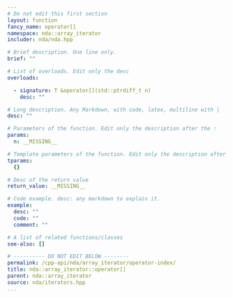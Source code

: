 ```yaml
---
# Do not edit this first section
layout: function
fancy_name: operator[]
namespace: nda::array_iterator
includer: nda/nda.hpp

# Brief description. One line only.
brief: ""

# List of overloads. Edit only the desc
overloads:

  - signature: T &operator[](std::ptrdiff_t n)
    desc: ""

# Long description. Any Markdown, with code, latex, multiline with |
desc: ""

# Parameters of the function. Edit only the description after the :
params:
  n: __MISSING__

# Template parameters of the function. Edit only the description after the :
tparams:
  {}

# Desc of the return value
return_value: __MISSING__

# Code example. desc: any markdown to explain it.
example:
  desc: ""
  code: ""
  comment: ""

# A list of related functions/classes
see-also: []

# ---------- DO NOT EDIT BELOW --------
permalink: /cpp-api/nda/array_iterator/operator-index/
title: nda::array_iterator::operator[]
parent: nda::array_iterator
source: nda/iterators.hpp
...
```


